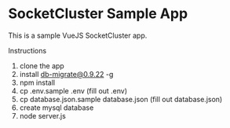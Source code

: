 SocketCluster Sample App
======

This is a sample VueJS SocketCluster app.

Instructions
1) clone the app
2) install db-migrate@0.9.22 -g
3) npm install
4) cp .env.sample .env (fill out .env)
5) cp database.json.sample database.json (fill out database.json)
6) create mysql database
7) node server.js